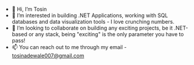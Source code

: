 - 👋 Hi, I’m Tosin
- 👀 I’m interested in building .NET Applications, working with SQL databases and data visualization tools - I love crunching numbers.
- 💞️ I’m looking to collaborate on building any exciting projects, be it .NET-based or any stack, being "exciting" is the only parameter you have to pass!
- 📫 You can reach out to me through my email - tosinadewale007@gmail.com 

<!---
Tosynn/Tosynn is a ✨ special ✨ repository because its `README.md` (this file) appears on your GitHub profile.
You can click the Preview link to take a look at your changes.
--->
